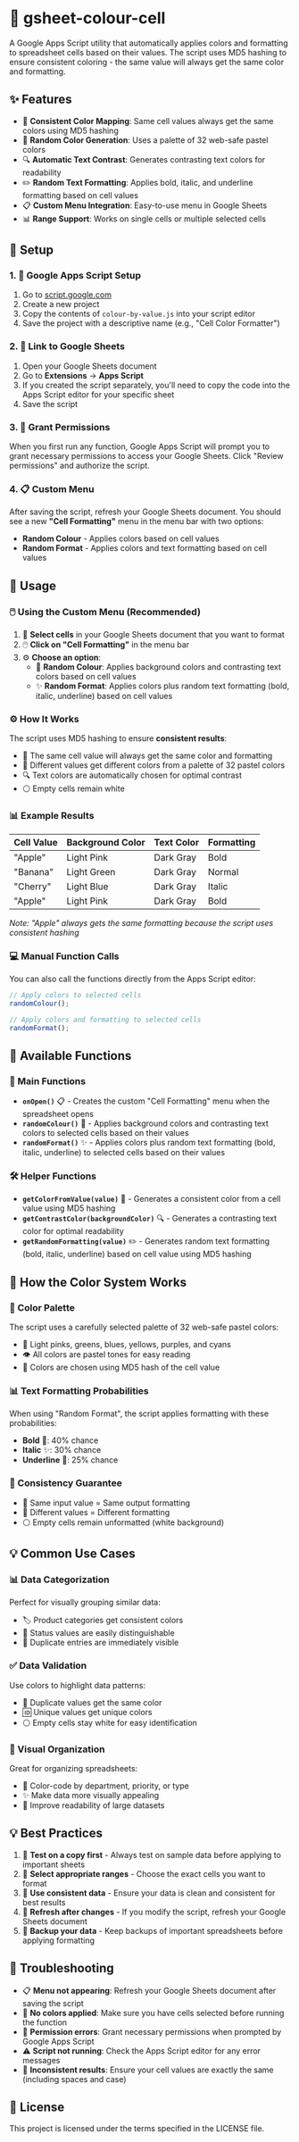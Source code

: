 # 🎨 gsheet-colour-cell

A Google Apps Script utility that automatically applies colors and formatting to spreadsheet cells based on their values. The script uses MD5 hashing to ensure consistent coloring - the same value will always get the same color and formatting.

## ✨ Features

- 🎯 **Consistent Color Mapping**: Same cell values always get the same colors using MD5 hashing
- 🌈 **Random Color Generation**: Uses a palette of 32 web-safe pastel colors
- 🔍 **Automatic Text Contrast**: Generates contrasting text colors for readability
- ✏️ **Random Text Formatting**: Applies bold, italic, and underline formatting based on cell values
- 📋 **Custom Menu Integration**: Easy-to-use menu in Google Sheets
- 📊 **Range Support**: Works on single cells or multiple selected cells

## 🚀 Setup

### 1. 📝 Google Apps Script Setup

1. Go to [script.google.com](https://script.google.com)
2. Create a new project
3. Copy the contents of `colour-by-value.js` into your script editor
4. Save the project with a descriptive name (e.g., "Cell Color Formatter")

### 2. 🔗 Link to Google Sheets

1. Open your Google Sheets document
2. Go to **Extensions** → **Apps Script**
3. If you created the script separately, you'll need to copy the code into the Apps Script editor for your specific sheet
4. Save the script

### 3. 🔐 Grant Permissions

When you first run any function, Google Apps Script will prompt you to grant necessary permissions to access your Google Sheets. Click "Review permissions" and authorize the script.

### 4. 📋 Custom Menu

After saving the script, refresh your Google Sheets document. You should see a new **"Cell Formatting"** menu in the menu bar with two options:
- **Random Colour** - Applies colors based on cell values
- **Random Format** - Applies colors and text formatting based on cell values

## 📖 Usage

### 🖱️ Using the Custom Menu (Recommended)

1. 📍 **Select cells** in your Google Sheets document that you want to format
2. 🖱️ **Click on "Cell Formatting"** in the menu bar
3. ⚙️ **Choose an option**:
   - 🎨 **Random Colour**: Applies background colors and contrasting text colors based on cell values
   - ✨ **Random Format**: Applies colors plus random text formatting (bold, italic, underline) based on cell values

### ⚙️ How It Works

The script uses MD5 hashing to ensure **consistent results**:
- 🎯 The same cell value will always get the same color and formatting
- 🌈 Different values get different colors from a palette of 32 pastel colors
- 🔍 Text colors are automatically chosen for optimal contrast
- ⚪ Empty cells remain white

### 📊 Example Results

| Cell Value | Background Color | Text Color | Formatting |
|------------|------------------|------------|------------|
| "Apple"    | Light Pink       | Dark Gray  | Bold       |
| "Banana"   | Light Green      | Dark Gray  | Normal     |
| "Cherry"   | Light Blue       | Dark Gray  | Italic     |
| "Apple"    | Light Pink       | Dark Gray  | Bold       |

*Note: "Apple" always gets the same formatting because the script uses consistent hashing*

### 💻 Manual Function Calls

You can also call the functions directly from the Apps Script editor:

```javascript
// Apply colors to selected cells
randomColour();

// Apply colors and formatting to selected cells  
randomFormat();
```

## 🔧 Available Functions

### 🎯 Main Functions

- **`onOpen()`** 📋 - Creates the custom "Cell Formatting" menu when the spreadsheet opens
- **`randomColour()`** 🎨 - Applies background colors and contrasting text colors to selected cells based on their values
- **`randomFormat()`** ✨ - Applies colors plus random text formatting (bold, italic, underline) to selected cells based on their values

### 🛠️ Helper Functions

- **`getColorFromValue(value)`** 🌈 - Generates a consistent color from a cell value using MD5 hashing
- **`getContrastColor(backgroundColor)`** 🔍 - Generates a contrasting text color for optimal readability
- **`getRandomFormatting(value)`** ✏️ - Generates random text formatting (bold, italic, underline) based on cell value using MD5 hashing

## 🎨 How the Color System Works

### 🌈 Color Palette
The script uses a carefully selected palette of 32 web-safe pastel colors:
- 🎨 Light pinks, greens, blues, yellows, purples, and cyans
- 👁️ All colors are pastel tones for easy reading
- 🔢 Colors are chosen using MD5 hash of the cell value

### 📊 Text Formatting Probabilities
When using "Random Format", the script applies formatting with these probabilities:
- **Bold** 💪: 40% chance
- **Italic** ✨: 30% chance  
- **Underline** 📝: 25% chance

### 🎯 Consistency Guarantee
- 🔄 Same input value = Same output formatting
- 🌈 Different values = Different formatting
- ⚪ Empty cells remain unformatted (white background)

## 💡 Common Use Cases

### 📊 Data Categorization
Perfect for visually grouping similar data:
- 🏷️ Product categories get consistent colors
- 🎯 Status values are easily distinguishable
- 👀 Duplicate entries are immediately visible

### ✅ Data Validation
Use colors to highlight data patterns:
- 🔄 Duplicate values get the same color
- 🆔 Unique values get unique colors
- ⚪ Empty cells stay white for easy identification

### 🎨 Visual Organization
Great for organizing spreadsheets:
- 🏢 Color-code by department, priority, or type
- ✨ Make data more visually appealing
- 📖 Improve readability of large datasets

## 💡 Best Practices

1. 🧪 **Test on a copy first** - Always test on sample data before applying to important sheets
2. 📍 **Select appropriate ranges** - Choose the exact cells you want to format
3. 🎯 **Use consistent data** - Ensure your data is clean and consistent for best results
4. 🔄 **Refresh after changes** - If you modify the script, refresh your Google Sheets document
5. 💾 **Backup your data** - Keep backups of important spreadsheets before applying formatting

## 🔧 Troubleshooting

- 📋 **Menu not appearing**: Refresh your Google Sheets document after saving the script
- 🎨 **No colors applied**: Make sure you have cells selected before running the function
- 🔐 **Permission errors**: Grant necessary permissions when prompted by Google Apps Script
- ⚠️ **Script not running**: Check the Apps Script editor for any error messages
- 🔄 **Inconsistent results**: Ensure your cell values are exactly the same (including spaces and case)

## 📄 License

This project is licensed under the terms specified in the LICENSE file.
